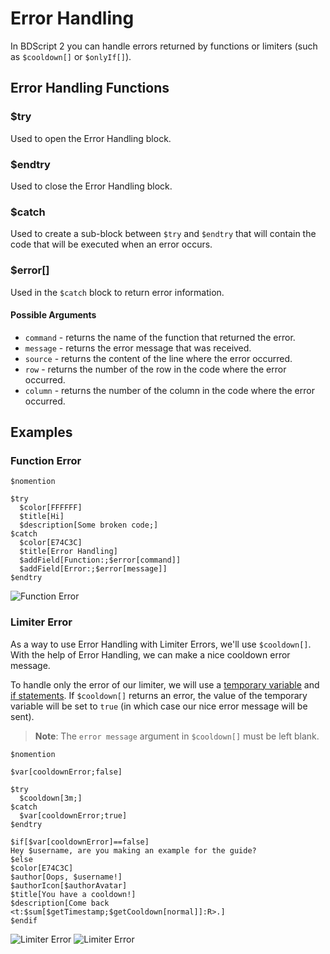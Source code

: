 # Error Handling
In BDScript 2 you can handle errors returned by functions or limiters (such as `$cooldown[]` or `$onlyIf[]`).

## Error Handling Functions
### $try
Used to open the Error Handling block.
### $endtry
Used to close the Error Handling block.
### $catch
Used to create a sub-block between `$try` and `$endtry` that will contain the code that will be executed when an error occurs.
### $error[]
Used in the `$catch` block to return error information.
#### Possible Arguments
- `command` - returns the name of the function that returned the error.
- `message` - returns the error message that was received.
- `source` - returns the content of the line where the error occurred.
- `row` - returns the number of the row in the code where the error occurred.
- `column` - returns the number of the column in the code where the error occurred.

## Examples
### Function Error
```
$nomention

$try
  $color[FFFFFF]
  $title[Hi]
  $description[Some broken code;]
$catch
  $color[E74C3C]
  $title[Error Handling]
  $addField[Function:;$error[command]]
  $addField[Error:;$error[message]]
$endtry
```
![Function Error](https://user-images.githubusercontent.com/70456337/194721708-b8062ac5-7ef3-48af-b412-1d66381add44.png)
### Limiter Error
As a way to use Error Handling with Limiter Errors, we'll use `$cooldown[]`. With the help of Error Handling, we can make a nice cooldown error message.

To handle only the error of our limiter, we will use a [temporary variable](../bdscript/var.md) and [if statements](./ifStatements.md).
If `$cooldown[]` returns an error, the value of the temporary variable will be set to `true` (in which case our nice error message will be sent).

> **Note**: The `error message` argument in `$cooldown[]` must be left blank.

```
$nomention

$var[cooldownError;false]

$try
  $cooldown[3m;]
$catch
  $var[cooldownError;true]
$endtry

$if[$var[cooldownError]==false]
Hey $username, are you making an example for the guide?
$else
$color[E74C3C]
$author[Oops, $username!]
$authorIcon[$authorAvatar]
$title[You have a cooldown!]
$description[Come back <t:$sum[$getTimestamp;$getCooldown[normal]]:R>.]
$endif
```
![Limiter Error](https://user-images.githubusercontent.com/70456337/194721773-c9487fd5-89de-4d4d-8296-a56150b94db7.png)
![Limiter Error](https://user-images.githubusercontent.com/70456337/194721785-cbbd2936-033b-4e0b-b554-6af8b3325c38.png)
